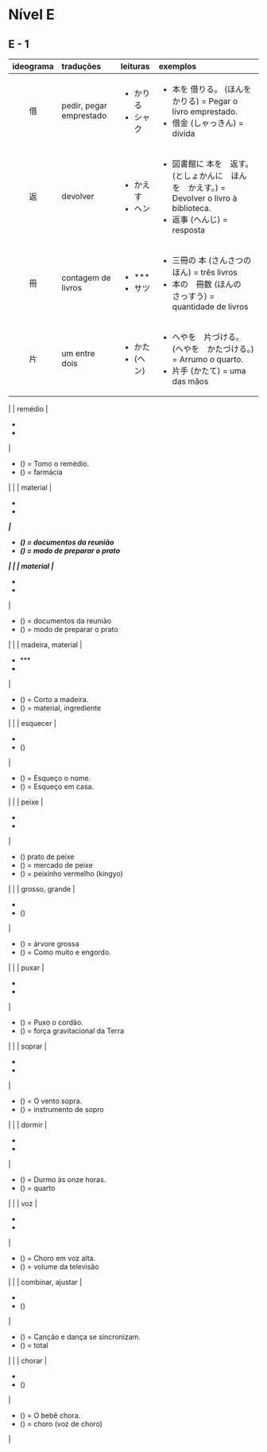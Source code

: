 # Nível E

## E - 1

| ideograma | traduções | leituras | exemplos |
|:---:|:---|:---|:---|
| 借 | pedir, pegar emprestado |<ul><li>かりる</li><li>シャク</li></ul>|<ul><li> 本を 借りる。 (ほんを かりる) = Pegar o livro emprestado.</li><li> 借金 (しゃっきん) = dívida</li></ul>|
| 返 | devolver |<ul><li>かえす</li><li>ヘン</li></ul>|<ul><li> 図書館に 本を　返す。 (としょかんに　ほんを　かえす。) = Devolver o livro à biblioteca.</li><li> 返事 (へんじ) = resposta</li></ul>|
| 冊 | contagem de livros |<ul><li>***</li><li>サツ</li></ul>|<ul><li> 三冊の 本 (さんさつの　ほん) = três livros</li><li> 本の　冊数 (ほんの　さっすう) = quantidade de livros</li></ul>|
| 片 | um entre dois |<ul><li>かた</li><li>(ヘン)</li></ul>|<ul><li> へやを　片づける。 (へやを　かたづける。) = Arrumo o quarto.</li><li> 片手 (かたて) = uma das mãos</li></ul>|

|  | remédio |<ul><li></li><li></li></ul>|<ul><li>  () = Tomo o remédio.</li><li>  () = farmácia</li></ul>|
|  | material |<ul><li>***</li><li></li></ul>|<ul><li>  () = documentos da reunião</li><li>  () = modo de preparar o prato</li></ul>|
|  | material |<ul><li>***</li><li></li></ul>|<ul><li>  () = documentos da reunião</li><li>  () = modo de preparar o prato</li></ul>|
|  | madeira, material |<ul><li>***</li><li></li></ul>|<ul><li>  () = Corto a madeira.</li><li>  () = material, ingrediente</li></ul>|
|  | esquecer |<ul><li></li><li>()</li></ul>|<ul><li>  () = Esqueço o nome.</li><li>  () = Esqueço em casa.</li></ul>|
|  | peixe |<ul><li></li><li></li></ul>|<ul><li>  () prato de peixe</li><li>  () = mercado de peixe</li><li>  () = peixinho vermelho (kingyo)</ul>|
|  | grosso, grande |<ul><li></li><li>()</li></ul>|<ul><li>  () = árvore grossa</li><li>  () = Como muito e engordo.</li></ul>|
|  | puxar |<ul><li></li><li></li></ul>|<ul><li>  () = Puxo o cordão.</li><li>  () = força gravitacional da Terra</li></ul>|
|  | soprar |<ul><li></li><li></li></ul>|<ul><li>  () = O vento sopra.</li><li>  () = instrumento de sopro</li></ul>|
|  | dormir |<ul><li></li><li></li></ul>|<ul><li>  () = Durmo às onze horas.</li><li>  () = quarto</li></ul>|
|  | voz |<ul><li></li><li></li></ul>|<ul><li>  () = Choro em voz alta.</li><li>  () = volume da televisão</li></ul>|
|  | combinar, ajustar |<ul><li></li><li> ()</li></ul>|<ul><li>  () = Canção e dança se sincronizam.</li><li>  () = total</li></ul>|
|  | chorar |<ul><li></li><li>()</li></ul>|<ul><li>  () = O bebê chora.</li><li>  () = choro (voz de choro)</li></ul>|
